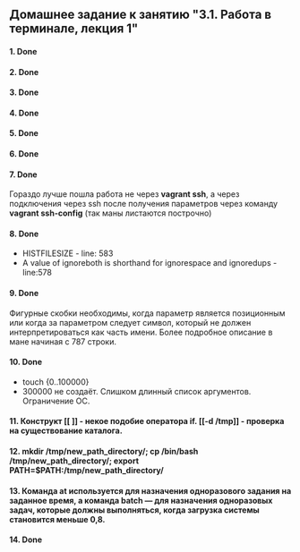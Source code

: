 ## Домашнее задание к занятию "3.1. Работа в терминале, лекция 1" 

#### 1. Done
#### 2. Done
#### 3. Done
#### 4. Done
#### 5. Done
#### 6. Done
#### 7. Done
Гораздо лучше пошла работа не через **vagrant ssh**, а через подключения через ssh после получения параметров через команду **vagrant ssh-config** (так маны листаются построчно)
#### 8. Done
* HISTFILESIZE - line: 583
* A value of ignoreboth is shorthand for ignorespace and ignoredups - line:578
#### 9. Done
Фигурные скобки необходимы, когда параметр является позиционным или когда за параметром следует символ, который не должен интерпретироваться как часть имени.
Более подробное описание в мане начиная с 787 строки.
#### 10. Done
* touch {0..100000}
* 300000 не создаёт. Слишком длинный список аргументов. Ограничение ОС.
#### 11. Конструкт [[ ]] - некое подобие оператора if. [[-d /tmp]] - проверка на существование каталога.
#### 12. mkdir /tmp/new_path_directory/; cp /bin/bash /tmp/new_path_directory/; export PATH=$PATH:/tmp/new_path_directory/
#### 13. Команда **at** используется для назначения одноразового задания на заданное время, а команда **batch** — для назначения одноразовых задач, которые должны выполняться, когда загрузка системы становится меньше 0,8.
#### 14. Done
